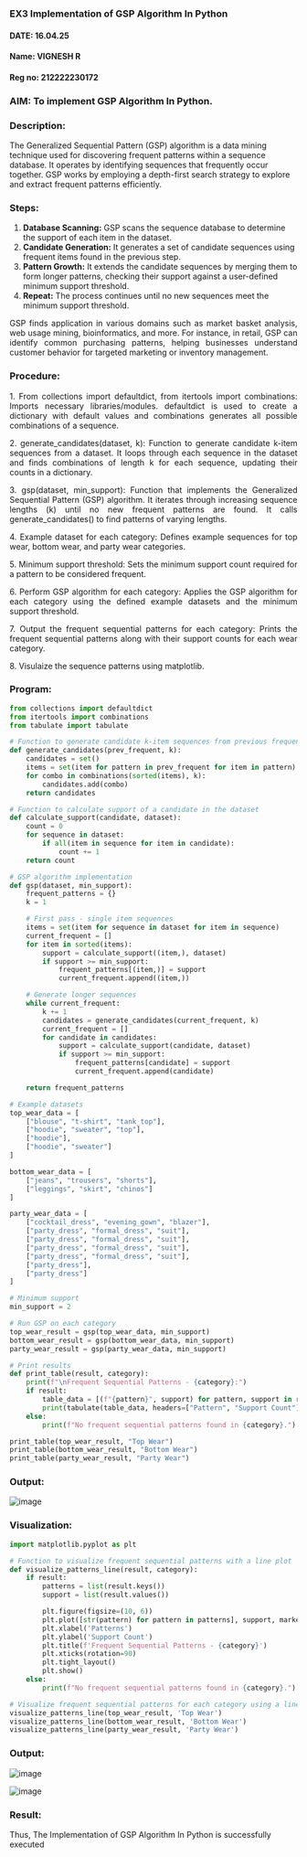 ### EX3 Implementation of GSP Algorithm In Python
#### DATE: 16.04.25
#### Name: VIGNESH R
#### Reg no: 212222230172

### AIM: To implement GSP Algorithm In Python.
### Description:
The Generalized Sequential Pattern (GSP) algorithm is a data mining technique used for discovering frequent patterns within a sequence database. It operates by identifying sequences that frequently occur together. GSP works by employing a depth-first search strategy to explore and extract frequent patterns efficiently.
### Steps:
1. <strong>Database Scanning:</strong> GSP scans the sequence database to determine the support of each item in the dataset.
2. <strong>Candidate Generation:</strong> It generates a set of candidate sequences using frequent items found in the previous step.
3. <strong>Pattern Growth:</strong> It extends the candidate sequences by merging them to form longer patterns, checking their support against a user-defined minimum support threshold.
4. <strong>Repeat:</strong> The process continues until no new sequences meet the minimum support threshold.
<p align="justify">
GSP finds application in various domains such as market basket analysis, web usage mining, bioinformatics, and more. For instance, in retail, GSP can identify common purchasing patterns, helping businesses understand customer behavior for targeted marketing or inventory management.
</p>

### Procedure:
<p align="justify">
1. From collections import defaultdict, from itertools import combinations: Imports necessary libraries/modules. defaultdict is
used to create a dictionary with default values and combinations generates all possible combinations of a sequence.</p>
<p align="justify">
2. generate_candidates(dataset, k): Function to generate candidate k-item sequences from a dataset. It loops through each sequence in the
dataset and finds combinations of length k for each sequence, updating their counts in a dictionary.</p>
<p align="justify">
3. gsp(dataset, min_support): Function that implements the Generalized Sequential Pattern (GSP) algorithm. It iterates through increasing
sequence lengths (k) until no new frequent patterns are found. It calls generate_candidates() to find patterns of varying lengths.</p>
<p align="justify">
4. Example dataset for each category: Defines example sequences for top wear, bottom wear, and party wear categories.</p>
<p align="justify">
5. Minimum support threshold: Sets the minimum support count required for a pattern to be considered frequent.</p>
<p align="justify">
6. Perform GSP algorithm for each category: Applies the GSP algorithm for each category using the defined example datasets and the
minimum support threshold.</p>
<p align="justify">
7. Output the frequent sequential patterns for each category: Prints the frequent sequential patterns 
    along with their support counts
for each wear category.</p>
<p align="justify">
8. Visulaize the sequence patterns using matplotlib.
</p>

### Program:
```python
from collections import defaultdict
from itertools import combinations
from tabulate import tabulate

# Function to generate candidate k-item sequences from previous frequent patterns
def generate_candidates(prev_frequent, k):
    candidates = set()
    items = set(item for pattern in prev_frequent for item in pattern)
    for combo in combinations(sorted(items), k):
        candidates.add(combo)
    return candidates

# Function to calculate support of a candidate in the dataset
def calculate_support(candidate, dataset):
    count = 0
    for sequence in dataset:
        if all(item in sequence for item in candidate):
            count += 1
    return count

# GSP algorithm implementation
def gsp(dataset, min_support):
    frequent_patterns = {}
    k = 1

    # First pass - single item sequences
    items = set(item for sequence in dataset for item in sequence)
    current_frequent = []
    for item in sorted(items):
        support = calculate_support((item,), dataset)
        if support >= min_support:
            frequent_patterns[(item,)] = support
            current_frequent.append((item,))

    # Generate longer sequences
    while current_frequent:
        k += 1
        candidates = generate_candidates(current_frequent, k)
        current_frequent = []
        for candidate in candidates:
            support = calculate_support(candidate, dataset)
            if support >= min_support:
                frequent_patterns[candidate] = support
                current_frequent.append(candidate)

    return frequent_patterns

# Example datasets
top_wear_data = [
    ["blouse", "t-shirt", "tank_top"],
    ["hoodie", "sweater", "top"],
    ["hoodie"],
    ["hoodie", "sweater"]
]

bottom_wear_data = [
    ["jeans", "trousers", "shorts"],
    ["leggings", "skirt", "chinos"]
]

party_wear_data = [
    ["cocktail_dress", "evening_gown", "blazer"],
    ["party_dress", "formal_dress", "suit"],
    ["party_dress", "formal_dress", "suit"],
    ["party_dress", "formal_dress", "suit"],
    ["party_dress", "formal_dress", "suit"],
    ["party_dress"],
    ["party_dress"]
]

# Minimum support
min_support = 2

# Run GSP on each category
top_wear_result = gsp(top_wear_data, min_support)
bottom_wear_result = gsp(bottom_wear_data, min_support)
party_wear_result = gsp(party_wear_data, min_support)

# Print results
def print_table(result, category):
    print(f"\nFrequent Sequential Patterns - {category}:")
    if result:
        table_data = [(f"{pattern}", support) for pattern, support in result.items()]
        print(tabulate(table_data, headers=["Pattern", "Support Count"], tablefmt="fancy_grid"))
    else:
        print(f"No frequent sequential patterns found in {category}.")

print_table(top_wear_result, "Top Wear")
print_table(bottom_wear_result, "Bottom Wear")
print_table(party_wear_result, "Party Wear")


```
### Output:
![image](https://github.com/user-attachments/assets/02081bda-9ec3-455b-b3ba-9a48eb643968)

### Visualization:
```python
import matplotlib.pyplot as plt

# Function to visualize frequent sequential patterns with a line plot
def visualize_patterns_line(result, category):
    if result:
        patterns = list(result.keys())
        support = list(result.values())

        plt.figure(figsize=(10, 6))
        plt.plot([str(pattern) for pattern in patterns], support, marker='o', linestyle='-', color='blue')
        plt.xlabel('Patterns')
        plt.ylabel('Support Count')
        plt.title(f'Frequent Sequential Patterns - {category}')
        plt.xticks(rotation=90)
        plt.tight_layout()
        plt.show()
    else:
        print(f"No frequent sequential patterns found in {category}.")

# Visualize frequent sequential patterns for each category using a line plot
visualize_patterns_line(top_wear_result, 'Top Wear')
visualize_patterns_line(bottom_wear_result, 'Bottom Wear')
visualize_patterns_line(party_wear_result, 'Party Wear')
```
### Output:
![image](https://github.com/user-attachments/assets/1e1604f4-692e-41c6-afa9-41918b00e949)

![image](https://github.com/user-attachments/assets/b448c5d4-029b-4b0c-96c6-5037d96062b9)

### Result:
Thus, The Implementation of GSP Algorithm In Python is successfully executed
